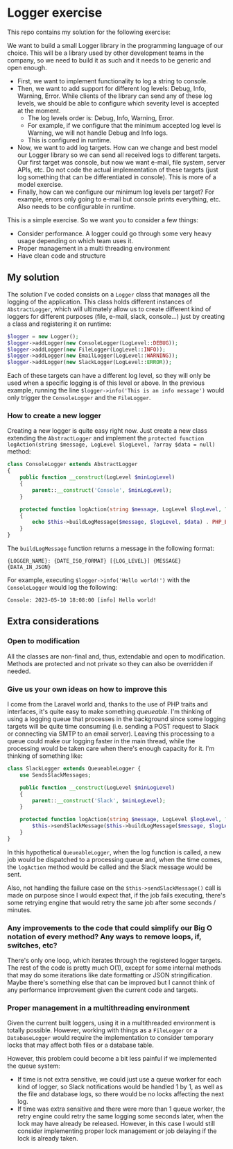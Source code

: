 # Logger exercise

This repo contains my solution for the following exercise:


We want to build a small Logger library in the programming language of our choice. This will be a library used by other development teams in the company, so we need to build it as such and it needs to be generic and open enough.

- First, we want to implement functionality to log a string to console.
- Then, we want to add support for different log levels: Debug, Info, Warning, Error. While clients of the library can send any of these log levels, we should be able to configure which severity level is accepted at the moment.
  - The log levels order is: Debug, Info, Warning, Error.
  - For example, if we configure that the minimum accepted log level is Warning, we will not handle Debug and Info logs.
  - This is configured in runtime.
- Now, we want to add log targets. How can we change and best model our Logger library so we can send all received logs to different targets. Our first target was console, but now we want e-mail, file system, server APIs, etc. Do not code the actual implementation of these targets (just log something that can be differentiated in console). This is more of a model exercise.
- Finally, how can we configure our minimum log levels per target? For example, errors only going to e-mail but console prints everything, etc. Also needs to be configurable in runtime.

This is a simple exercise. So we want you to consider a few things:

- Consider performance. A logger could go through some very heavy usage depending on which team uses it.
- Proper management in a multi threading environment
- Have clean code and structure

## My solution

The solution I've coded consists on a `Logger` class that manages all the logging of the application. This class holds different instances of `AbstractLogger`, which will ultimately allow us to create different kind of loggers for different purposes (file, e-mail, slack, console...) just by creating a class and registering it on runtime:

```php
$logger = new Logger();
$logger->addLogger(new ConsoleLogger(LogLevel::DEBUG));
$logger->addLogger(new FileLogger(LogLevel::INFO));
$logger->addLogger(new EmailLogger(LogLevel::WARNING));
$logger->addLogger(new SlackLogger(LogLevel::ERROR));
```

Each of these targets can have a different log level, so they will only be used when a specific logging is of this level or above. In the previous example, running the line `$logger->info('This is an info message')` would only trigger the `ConsoleLogger` and the `FileLogger`.

### How to create a new logger

Creating a new logger is quite easy right now. Just create a new class extending the `AbstractLogger` and implement the `protected function logAction(string $message, LogLevel $logLevel, ?array $data = null)` method:

```php
class ConsoleLogger extends AbstractLogger
{
    public function __construct(LogLevel $minLogLevel)
    {
        parent::__construct('Console', $minLogLevel);
    }

    protected function logAction(string $message, LogLevel $logLevel, ?array $data = null)
    {
        echo $this->buildLogMessage($message, $logLevel, $data) . PHP_EOL;
    }
}
```

The `buildLogMessage` function returns a message in the following format:

`{LOGGER_NAME}: {DATE_ISO_FORMAT} [{LOG_LEVEL}] {MESSAGE} {DATA_IN_JSON}`

For example, executing `$logger->info('Hello world!')` with the `ConsoleLogger` would log the following:

`Console: 2023-05-10 18:08:00 [info] Hello world!`

## Extra considerations

### Open to modification
All the classes are non-final and, thus, extendable and open to modification. Methods are protected and not private so they can also be overridden if needed.

### Give us your own ideas on how to improve this
I come from the Laravel world and, thanks to the use of PHP traits and interfaces, it's quite easy to make something *queueable*. I'm thinking of using a logging queue that processes in the background since some logging targets will be quite time consuming (i.e. sending a POST request to Slack or connecting via SMTP to an email server). Leaving this processing to a queue could make our logging faster in the main thread, while the processing would be taken care when there's enough capacity for it. I'm thinking of something like:

```php
class SlackLogger extends QueueableLogger {
    use SendsSlackMessages;

    public function __construct(LogLevel $minLogLevel)
    {
        parent::__construct('Slack', $minLogLevel);
    }

    protected function logAction(string $message, LogLevel $logLevel, ?array $data = null) {
        $this->sendSlackMessage($this->buildLogMessage($message, $logLevel, $data));
    }
}
```

In this hypothetical `QueueableLogger`, when the log function is called, a new job would be dispatched to a processing queue and, when the time comes, the `logAction` method would be called and the Slack message would be sent.

Also, not handling the failure case on the `$this->sendSlackMessage()` call is made on purpose since I would expect that, if the job fails executing, there's some retrying engine that would retry the same job after some seconds / minutes.

### Any improvements to the code that could simplify our Big O notation of every method? Any ways to remove loops, if, switches, etc?
There's only one loop, which iterates through the registered logger targets. The rest of the code is pretty much O(1), except for some internal methods that may do some iterations like date formatting or JSON stringification. Maybe there's something else that can be improved but I cannot think of any performance improvement given the current code and targets.

### Proper management in a multithreading environment
Given the current built loggers, using it in a multithreaded environment is totally possible. However, working with things as a `FileLogger` or a `DatabaseLogger` would require the implementation to consider temporary locks that may affect both files or a database table.

However, this problem could become a bit less painful if we implemented the queue system:

- If time is not extra sensitive, we could just use a queue worker for each kind of logger, so Slack notifications would be handled 1 by 1, as well as the file and database logs, so there would be no locks affecting the next log.
- If time was extra sensitive and there were more than 1 queue worker, the retry engine could retry the same logging some seconds later, when the lock may have already be released. However, in this case I would still consider implementing proper lock management or job delaying if the lock is already taken.
